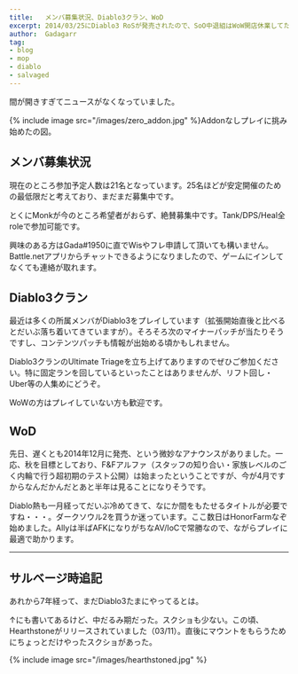 ```yaml
---
title:   メンバ募集状況、Diablo3クラン、WoD
excerpt: 2014/03/25にDiablo3 RoSが発売されたので、SoO中退組はWoW開店休業してた頃の記事のサルベージ
author:  Gadagarr
tag:
- blog
- mop
- diablo
- salvaged
---
```


間が開きすぎてニュースがなくなっていました。

{% include image src="/images/zero_addon.jpg" %}Addonなしプレイに挑み始めたの図。

## メンバ募集状況

現在のところ参加予定人数は21名となっています。25名ほどが安定開催のための最低限だと考えており、まだまだ募集中です。

とくにMonkが今のところ希望者がおらず、絶賛募集中です。Tank/DPS/Heal全roleで参加可能です。

興味のある方はGada#1950に直でWisやフレ申請して頂いても構いません。Battle.netアプリからチャットできるようになりましたので、ゲームにインしてなくても連絡が取れます。

## Diablo3クラン

最近は多くの所属メンバがDiablo3をプレイしています（拡張開始直後と比べるとだいぶ落ち着いてきていますが）。そろそろ次のマイナーパッチが当たりそうですし、コンテンツパッチも情報が出始める頃かもしれません。

Diablo3クランのUltimate Triageを立ち上げてありますのでぜひご参加ください。特に固定ランを回しているといったことはありませんが、リフト回し・Uber等の人集めにどうぞ。

WoWの方はプレイしていない方も歓迎です。

## WoD

先日、遅くとも2014年12月に発売、という微妙なアナウンスがありました。一応、秋を目標としており、F&Fアルファ（スタッフの知り合い・家族レベルのごく内輪で行う超初期のテスト公開）は始まったということですが、今が4月ですからなんだかんだとあと半年は見ることになりそうです。

Diablo熱も一月経ってだいぶ冷めてきて、なにか間をもたせるタイトルが必要ですね・・・。ダークソウル2を買うか迷っています。ここ数日はHonorFarmなぞ始めました。Allyは半ばAFKになりがちなAV/IoCで常勝なので、ながらプレイに最適で助かります。

-----

## サルベージ時追記

あれから7年経って、まだDiablo3たまにやってるとは。

↑にも書いてあるけど、中だるみ期だった。スクショも少ない。この頃、Hearthstoneがリリースされていました（03/11）。直後にマウントをもらうためにちょっとだけやったスクショがあった。

{% include image src="/images/hearthstoned.jpg" %}
